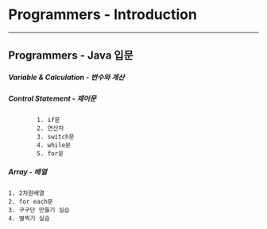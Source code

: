 # Programmers - Introduction
-------------------
## Programmers - Java 입문

##### Variable & Calculation - 변수와 계산

##### Control Statement - 제어문
	     	1. if문
	     	2. 연산자
	     	3. switch문
	     	4. while문
 	     	5. for문

##### Array - 배열
	1. 2차원배열
	2. for each문
	3. 구구단 만들기 실습
	4. 별찍기 실습
